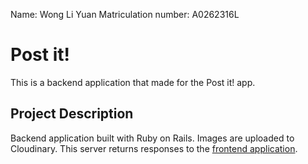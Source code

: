 Name: Wong Li Yuan
Matriculation number: A0262316L

# Post it!

This is a backend application that made for the Post it! app.

## Project Description

Backend application built with Ruby on Rails. Images are uploaded to Cloudinary. This server returns responses to the [frontend application](https://post-it-app.herokuapp.com/).
